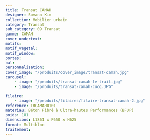 ```yaml
---
title: Transat CAMAH
designer: Sovann Kim
collection: Mobilier urbain
category: Transat
sub_category: 09 Transat
gamme: CAMAH
cover_undertext:
motifs:
motif_vegetal:
motif_window:
portes:
bal:
personnalisation:
cover_image: "/produits/cover_image/transat-camah.jpg"
carousel:
    - image: "/produits/transat-camah-le-trait.jpg"
    - image: "/produits/transat-camah-cucq.JPG"

filaire:
    - image: "/produits/filaires/filaire-transat-camah-2.jpg"
reference: TRCAMAH0101
materiau: Béton Fibré à Ultra-hautes Performances (BFUP)
poids: 181
dimensions: L1861 x P650 x H625
format: Multibloc
traitement:
---
```


